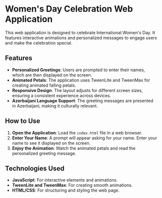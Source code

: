 # Women's Day Celebration Web Application

This web application is designed to celebrate International Women's Day. It features interactive animations and personalized messages to engage users and make the celebration special.

## Features

- **Personalized Greetings**: Users are prompted to enter their names, which are then displayed on the screen.
- **Animated Petals**: The application uses TweenLite and TweenMax for creating animated falling petals.
- **Responsive Design**: The layout adjusts for different screen sizes, ensuring a consistent experience across devices.
- **Azerbaijani Language Support**: The greeting messages are presented in Azerbaijani, making it culturally relevant.

## How to Use

1. **Open the Application**: Load the `index.html` file in a web browser.
2. **Enter Your Name**: A prompt will appear asking for your name. Enter your name to see it displayed on the screen.
3. **Enjoy the Animation**: Watch the animated petals and read the personalized greeting message.

## Technologies Used

- **JavaScript**: For interactive elements and animations.
- **TweenLite and TweenMax**: For creating smooth animations.
- **HTML/CSS**: For structuring and styling the web page.


